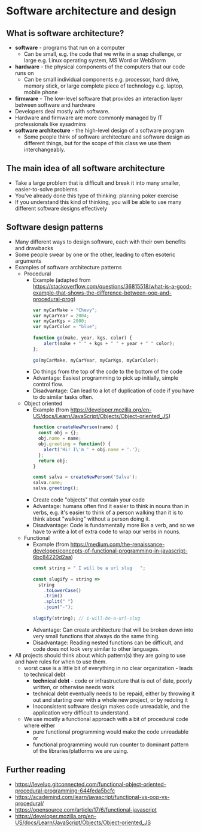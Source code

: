 # Software architecture and design

## What is software architecture?
* **software** - programs that run on a computer
    * Can be small, e.g. the code that we write in a snap challenge, or large e.g. Linux operating system, MS Word or WebStorm
* **hardware** - the physical components of the computers that our code runs on
    * Can be small individual components e.g. processor, hard drive, memory stick, or large complete piece of technology e.g. laptop, mobile phone
* **firmware** - The low-level software that provides an interaction layer between software and hardware
* Developers deal mostly with software.
* Hardware and firmware are more commonly managed by IT professionals like sysadmins
* **software architecture** - the high-level design of a software program
    * Some people think of software architecture and software design as different things, but for the scope of this class we use them interchangeably.

## The main idea of all software architecture
* Take a large problem that is difficult and break it into many smaller, easier-to-solve problems.
* You've already done this type of thinking: planning poker exercise
* If you understand this kind of thinking, you will be able to use many different software designs effectively

## Software design patterns
* Many different ways to design software, each with their own benefits and drawbacks
* Some people swear by one or the other, leading to often esoteric arguments
* Examples of software architecture patterns
    * Procedural
        * Example (adapted from https://stackoverflow.com/questions/36815518/what-is-a-good-example-that-shows-the-difference-between-oop-and-procedural-prog)
          ```javascript
          var myCarMake = "Chevy";
          var myCarYear = 2004;
          var myCarKgs = 2000;
          var myCarColor = "blue";
    
          function go(make, year, kgs, color) {
              alert(make + " " + kgs + " " + year + " " color);
          };
    
          go(myCarMake, myCarYear, myCarKgs, myCarColor);
          ```
        * Do things from the top of the code to the bottom of the code
        * Advantage: Easiest programming to pick up initially, simple control flow.
        * Disadvantage: Can lead to a lot of duplication of code if you have to do similar tasks often.
    * Object oriented
        * Example (from https://developer.mozilla.org/en-US/docs/Learn/JavaScript/Objects/Object-oriented_JS)
          ```javascript
          function createNewPerson(name) {
            const obj = {};
            obj.name = name;
            obj.greeting = function() {
              alert('Hi! I\'m ' + obj.name + '.');
            };
            return obj;
          }
          
          const salva = createNewPerson('Salva');
          salva.name;
          salva.greeting();
          ```
        * Create code "objects" that contain your code
        * Advantage: humans often find it easier to think in nouns than in verbs, e.g. it's easier to think of a person walking than it is to think about "walking" without a person doing it.
        * Disadvantage: Code is fundamentally more like a verb, and so we have to write a lot of extra code to wrap our verbs in nouns.
    * Functional
        * Example (from https://medium.com/the-renaissance-developer/concepts-of-functional-programming-in-javascript-6bc84220d2aa)
          ```javascript
          const string = " I will be a url slug   ";
    
          const slugify = string =>
            string
              .toLowerCase()
              .trim()
              .split(" ")
              .join("-");
    
          slugify(string); // i-will-be-a-url-slug
          ```
        * Advantage: Can create architecture that will be broken down into very small functions that always do the same thing.
        * Disadvantage: Reading nested functions can be difficult, and code does not look very similar to other languages.
* All projects should think about which pattern(s) they are going to use and have rules for when to use them.
    * worst case is a little bit of everything in no clear organization - leads to technical debt
        * **technical debt** - code or infrastructure that is out of date, poorly written, or otherwise needs work
        * technical debt eventually needs to be repaid, either by throwing it out and starting over with a whole new project, or by redoing it
        * Inoconsistent software design makes code unreadable, and the application very difficult to understand.
    * We use mostly a functional approach with a bit of procedural code where either
        * pure functional programming would make the code unreadable or
        * functional programming would run counter to dominant pattern of the libraries/platforms we are using.

## Further reading
* https://levelup.gitconnected.com/functional-object-oriented-procedural-programming-644feda5bcfc
* https://academind.com/learn/javascript/functional-vs-oop-vs-procedural/
* https://opensource.com/article/17/6/functional-javascript
* https://developer.mozilla.org/en-US/docs/Learn/JavaScript/Objects/Object-oriented_JS
